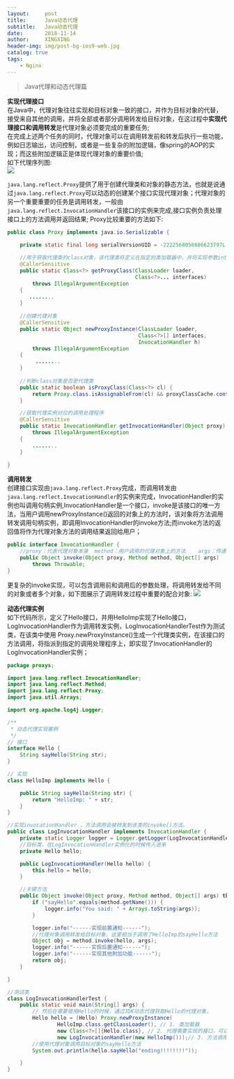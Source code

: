 ```yaml
---
layout:     post
title:      Java动态代理
subtitle:   Java动态代理
date:       2018-11-14
author:     XINGXING
header-img: img/post-bg-ios9-web.jpg
catalog: true
tags:
    - Nginx
---
```


>
>Java代理和动态代理篇
> 



**实现代理接口**   
在Java中，代理对象往往实现和目标对象一致的接口，并作为目标对象的代替，接受来自其他的调用，并将全部或者部分调用转发给目标对象，在这过程中**实现代理接口和调用转发**是代理对象必须要完成的重要任务;  
在完成上述两个任务的同时，代理对象可以在调用转发前和转发后执行一些功能，例如日志输出，访问控制，或者是一些复杂的附加逻辑，像spring的AOP的实现；而这些附加逻辑正是体现代理对象的重要价值;   
如下代理序列图:  
![](https://ws3.sinaimg.cn/large/006tNbRwly1fx7pyvwjd6j30z40uiq4w.jpg)  

`java.lang.reflect.Proxy`提供了用于创建代理类和对象的静态方法，也就是说通过`java.lang.reflect.Proxy`可以动态的创建某个接口实现代理对象；代理对象的另一个重要重要的任务是调用转发，一般由`java.lang.reflect.InvocationHandler`该接口的实例来完成,接口实例负责处理接口上的方法调用并返回结果;
Proxy比较重要的方法如下: 
```java
public class Proxy implements java.io.Serializable {

    private static final long serialVersionUID = -2222568056686623797L;
    
    //用于获取代理类的class对象，该代理类将定义在指定的类加载器中，并将实现参数interfaces的所有接口，该类只创建一次
    @CallerSensitive
    public static Class<?> getProxyClass(ClassLoader loader,
                                         Class<?>... interfaces)
        throws IllegalArgumentException
    {
       ........
    }
    
    //创建代理对象
    @CallerSensitive
    public static Object newProxyInstance(ClassLoader loader,
                                          Class<?>[] interfaces,
                                          InvocationHandler h)
        throws IllegalArgumentException
    {
         ........
    }
    
    //判断class对象是否是代理类        
    public static boolean isProxyClass(Class<?> cl) {
        return Proxy.class.isAssignableFrom(cl) && proxyClassCache.containsValue(cl);
    }

    //获取代理实例对应的调用处理程序           
    @CallerSensitive
    public static InvocationHandler getInvocationHandler(Object proxy)
        throws IllegalArgumentException
    {
        ........
    }
    
}    
```

**调用转发**  
创建接口实现由`java.lang.reflect.Proxy`完成，而调用转发由`java.lang.reflect.InvocationHandler`的实例来完成，InvocationHandler的实例也叫调用句柄实例,InvocationHandler是一个接口，invoke是该接口的唯一方法，当用户调用newProxyInstance()返回的对象上的方法时，该对象将方法调用转发调用句柄实例，即调用InvocationHandler的invoke方法;而invoke方法的返回值将作为代理对象方法的调用结果返回给用户；

```java
public interface InvocationHandler {
    //proxy：代表代理对象本身  method：用户调用的代理对象上的方法    args：传递给该方法的参数
    public Object invoke(Object proxy, Method method, Object[] args)
        throws Throwable;
}
```

更复杂的invoke实现，可以包含调用前和调用后的参数处理，将调用转发给不同的对象或者多个对象，如下图展示了调用转发过程中重要的配合对象: 
![](https://ws4.sinaimg.cn/large/006tNbRwly1fx8ia2cg1dj31kw0uyac4.jpg)


**动态代理实例**  
如下代码所示，定义了Hello接口，并用HelloImp实现了Hello接口，LogInvocationHandler作为调用转发实例，LogInvocationHandlerTest作为测试类，在该类中使用 Proxy.newProxyInstance()生成一个代理类实例，在该接口的方法调用，将指派到指定的调用处理程序上，即实现了InvocationHandler的LogInvocationHandler实例；  
```java
package proxys;

import java.lang.reflect.InvocationHandler;
import java.lang.reflect.Method;
import java.lang.reflect.Proxy;
import java.util.Arrays;

import org.apache.log4j.Logger;

/**
 * 动态代理实现案例
 */
// 接口
interface Hello {
    String sayHello(String str);
}

// 实现
class HelloImp implements Hello {

    public String sayHello(String str) {
        return "HelloImp: " + str;
    }
}

//实现invocationHandler ，方法调用会被转发到该类的invoke()方法。
public class LogInvocationHandler implements InvocationHandler {
    private static Logger logger = Logger.getLogger(LogInvocationHandler.class);
    //目标类，在LogInvocationHandler实例化的时候传入进来
    private Hello hello;

    public LogInvocationHandler(Hello hello) {
        this.hello = hello;
    }

    //关键方法
    public Object invoke(Object proxy, Method method, Object[] args) throws Throwable {
        if ("sayHello".equals(method.getName())) {
            logger.info("You said: " + Arrays.toString(args));
        }

        logger.info("------实现前置通知------");
        //代理对象调用转发给目标对象，这里相当于调用了HelloImp的sayHello方法
        Object obj = method.invoke(hello, args);
        logger.info("------实现后置通知------");
        logger.info("------实现其他附加功能------");
        return obj;
    }

}

//测试类
class LogInvocationHandlerTest {
    public static void main(String[] args) {
        // 然后在需要使用Hello的时候，通过JDK动态代理获取Hello的代理对象。
        Hello hello = (Hello) Proxy.newProxyInstance(
                HelloImp.class.getClassLoader(), // 1. 类加载器
                new Class<?>[]{Hello.class}, // 2. 代理需要实现的接口，可以有多个
                new LogInvocationHandler(new HelloImp()));// 3. 方法调用的实际处理者
        //使用代理对象调用目标对象的sayHello方法     
        System.out.println(hello.sayHello("ending!!!!!!!!"));

    }
}

```


